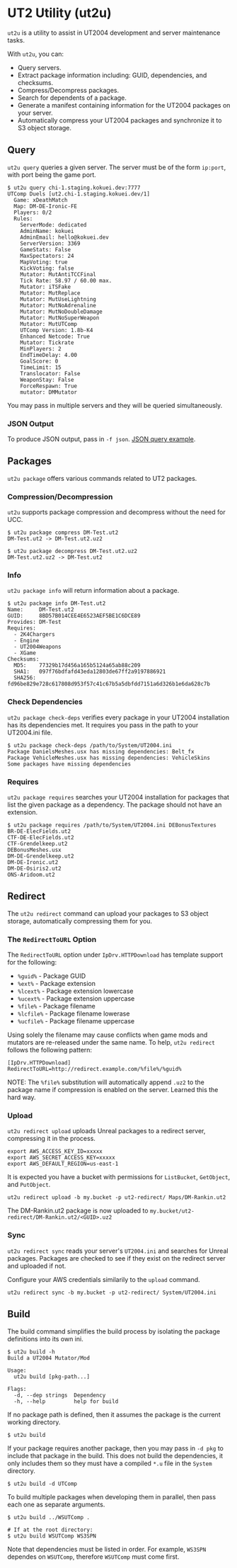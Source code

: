 # UT2 Utility (ut2u) 

`ut2u` is a utility to assist in UT2004 development and server maintenance
tasks.

With `ut2u`, you can:

* Query servers.
* Extract package information including: GUID, dependencies, and
  checksums.
* Compress/Decompress packages.
* Search for dependents of a package.
* Generate a manifest containing information for the UT2004 packages on your
  server.
* Automatically compress your UT2004 packages and synchronize it to S3 object
  storage.


## Query

`ut2u query` queries a given server. The server must be of the form
`ip:port`, with port being the game port.

```console
$ ut2u query chi-1.staging.kokuei.dev:7777
UTComp Duels [ut2.chi-1.staging.kokuei.dev/1]
  Game: xDeathMatch
  Map: DM-DE-Ironic-FE
  Players: 0/2
  Rules:
    ServerMode: dedicated
    AdminName: kokuei
    AdminEmail: hello@kokuei.dev
    ServerVersion: 3369
    GameStats: False
    MaxSpectators: 24
    MapVoting: true
    KickVoting: false
    Mutator: MutAntiTCCFinal
    Tick Rate: 58.97 / 60.00 max.
    Mutator: iTSFake
    Mutator: MutReplace
    Mutator: MutUseLightning
    Mutator: MutNoAdrenaline
    Mutator: MutNoDoubleDamage
    Mutator: MutNoSuperWeapon
    Mutator: MutUTComp
    UTComp Version: 1.8b-K4
    Enhanced Netcode: True
    Mutator: Tickrate
    MinPlayers: 2
    EndTimeDelay: 4.00
    GoalScore: 0
    TimeLimit: 15
    Translocator: False
    WeaponStay: False
    ForceRespawn: True
    mutator: DMMutator
```

You may pass in multiple servers and they will be queried simultaneously.


### JSON Output

To produce JSON output, pass in `-f json`. [JSON query example](doc/query-example.json).


## Packages

`ut2u package` offers various commands related to UT2 packages.


### Compression/Decompression

`ut2u` supports package compression and decompress without the need for UCC.

```console
$ ut2u package compress DM-Test.ut2
DM-Test.ut2 -> DM-Test.ut2.uz2
```

```console
$ ut2u package decompress DM-Test.ut2.uz2
DM-Test.ut2.uz2 -> DM-Test.ut2
```


### Info

`ut2u package info` will return information about a package.

```console
$ ut2u package info DM-Test.ut2
Name:     DM-Test.ut2
GUID:     8BD57B014CEE4E6523AEF5BE1C6DCE89
Provides: DM-Test
Requires:
  - 2K4Chargers
  - Engine
  - UT2004Weapons
  - XGame
Checksums:
  MD5:    77329b17d456a165b5124a65ab88c209
  SHA1:   097f76bdfafd43eda12803de67ff2a9197886921
  SHA256: fd96be829e728c617808d953f57c41c67b5a5dbfdd7151a6d326b1e6da628c7b
```


### Check Dependencies

`ut2u package check-deps` verifies every package in your UT2004
installation has its dependencies met. It requires you pass in the
path to your UT2004.ini file.

```console
$ ut2u package check-deps /path/to/System/UT2004.ini
Package DanielsMeshes.usx has missing dependencies: Belt_fx
Package VehicleMeshes.usx has missing dependencies: VehicleSkins
Some packages have missing dependencies
```


### Requires

`ut2u package requires` searches your UT2004 installation for packages that
list the given package as a dependency. The package should not have an
extension.

```console
$ ut2u package requires /path/to/System/UT2004.ini DEBonusTextures
BR-DE-ElecFields.ut2
CTF-DE-ElecFields.ut2
CTF-Grendelkeep.ut2
DEBonusMeshes.usx
DM-DE-Grendelkeep.ut2
DM-DE-Ironic.ut2
DM-DE-Osiris2.ut2
ONS-Aridoom.ut2
```


## Redirect

The `ut2u redirect` command can upload your packages to S3 object storage,
automatically compressing them for you.


### The `RedirectToURL` Option

The `RedirectToURL` option under `IpDrv.HTTPDownload` has template support for
the following:

* `%guid%` - Package GUID
* `%ext%` - Package extension
* `%lcext%` - Package extension lowercase
* `%ucext%` - Package extension uppercase
* `%file%` - Package filename
* `%lcfile%` - Package filename lowerase
* `%ucfile%` - Package filename uppercase

Using solely the filename may cause conflicts when game mods and mutators are
re-released under the same name. To help, `ut2u redirect` follows the following
pattern:

```
[IpDrv.HTTPDownload]
RedirectToURL=http://redirect.example.com/%file%/%guid%
```

NOTE: The `%file%` substitution will automatically append `.uz2` to the package
name if compression is enabled on the server. Learned this the hard way.


### Upload

`ut2u redirect upload` uploads Unreal packages to a redirect server, compressing
it in the process.

```
export AWS_ACCESS_KEY_ID=xxxxx
export AWS_SECRET_ACCESS_KEY=xxxxx
export AWS_DEFAULT_REGION=us-east-1
```

It is expected you have a bucket with permissions for `ListBucket`, `GetObject`,
and `PutObject`.

```
ut2u redirect upload -b my.bucket -p ut2-redirect/ Maps/DM-Rankin.ut2
```

The DM-Rankin.ut2 package is now uploaded to
`my.bucket/ut2-redirect/DM-Rankin.ut2/<GUID>.uz2`


### Sync

`ut2u redirect sync` reads your server's `UT2004.ini` and searches for Unreal
packages. Packages are checked to see if they exist on the redirect server and
uploaded if not.

Configure your AWS credentials similarily to the `upload` command.

```
ut2u redirect sync -b my.bucket -p ut2-redirect/ System/UT2004.ini
```


## Build

The build command simplifies the build process by isolating the package
definitions into its own ini.

```
$ ut2u build -h
Build a UT2004 Mutator/Mod

Usage:
  ut2u build [pkg-path...]

Flags:
  -d, --dep strings  Dependency
  -h, --help         help for build
```

If no package path is defined, then it assumes the package is the current
working directory.

```
$ ut2u build
```

If your package requires another package, then you may pass in `-d pkg` to
include that package in the build. This does not build the dependencies, it
only includes them so they must have a compiled `*.u` file in the `System`
directory.

```
$ ut2u build -d UTComp
```

To build multiple packages when developing them in parallel, then pass each one
as separate arguments.

```
$ ut2u build ../WSUTComp .

# If at the root directory:
$ ut2u build WSUTComp WS3SPN
```

Note that dependencies must be listed in order. For example, `WS3SPN` dependes
on `WSUTComp`, therefore `WSUTComp` must come first.
